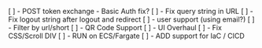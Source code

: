 [ ] - POST token exchange - Basic Auth fix?
[ ] - Fix query string in URL
[ ] - Fix logout string after logout and redirect
[ ] - user support (using email?)
[ ] - Filter by url/short
[ ] - QR Code Support
[ ] - UI Overhaul
[ ] - Fix CSS/Scroll DIV
[ ] - RUN on ECS/Fargate
[ ] - ADD support for IaC / CICD
